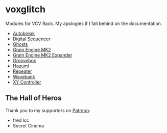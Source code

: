 # voxglitch

Modules for VCV Rack.  My apologies if I fall behind on the documentation.

* [Autobreak](docs/autobreak.md)
* [Digital Sequencer](docs/digital-sequencer.md)
* [Ghosts](docs/ghosts.md)
* [Grain Engine MK2](docs/grain-engine-mk2.md)
* [Grain Engine MK2 Expander](docs/grain-engine-mk2-expander.md)
* [Groovebox](docs/groovebox.md)
* [Hazumi](docs/hazumi.md)
* [Repeater](docs/repeater.md)
* [Wavebank](docs/wavebank.md)
* [XY Controller](docs/xy-controller.md)

## The Hall of Heros

Thank you to my supporters on [Patreon](https://www.patreon.com/voxglitch):

* fred lcc
* Secret Cinema
